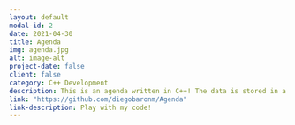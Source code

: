 ```yaml
---
layout: default
modal-id: 2
date: 2021-04-30
title: Agenda
img: agenda.jpg
alt: image-alt
project-date: false
client: false
category: C++ Development
description: This is an agenda written in C++! The data is stored in a SQLite database.
link: "https://github.com/diegobaronm/Agenda"
link-description: Play with my code!
---
```

